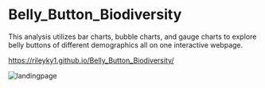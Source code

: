 # Belly_Button_Biodiversity

This analysis utilizes bar charts, bubble charts, and gauge charts to explore belly buttons of different demographics all on one interactive webpage. 

https://rileyky1.github.io/Belly_Button_Biodiversity/

![landingpage]("..static/images/landingpage.png")